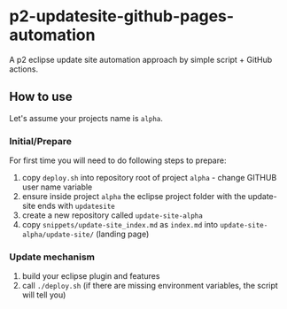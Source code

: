 # p2-updatesite-github-pages-automation
A p2 eclipse update site automation approach by simple script + GitHub actions.

## How to use
Let's assume your projects name is `alpha`.

### Initial/Prepare
For first time you will need to do following steps to prepare:

1. copy `deploy.sh` into repository root of project `alpha` - change GITHUB user name variable
2. ensure inside project `alpha` the eclipse project folder with the update-site ends with `updatesite`
3. create a new repository called `update-site-alpha`
4. copy `snippets/update-site_index.md` as `index.md` into `update-site-alpha/update-site/` (landing page)

### Update mechanism
1. build your eclipse plugin and features
2. call `./deploy.sh` (if there are missing environment variables, the script will tell you)

